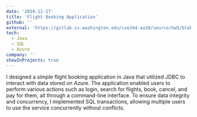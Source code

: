 ```yaml
---
date: '2019-11-17'
title: 'Flight Booking Application'
github: ''
external: 'https://gitlab.cs.washington.edu/cse344-au19/source/hw5/blob/master/hw5/hw5.md'
tech:
  - Java
  - SQL
  - Azure
company: ''
showInProjects: true
---
```


I designed a simple flight booking application in Java that utilized JDBC to interact with data stored on Azure. The application enabled users to perform various actions such as login, search for flights, book, cancel, and pay for them, all through a command-line interface. To ensure data integrity and concurrency, I implemented SQL transactions, allowing multiple users to use the service concurrently without conflicts.
